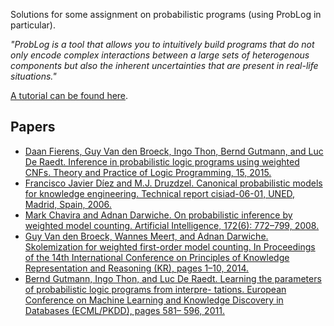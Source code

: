 Solutions for some assignment on probabilistic programs (using ProbLog in particular).

*"ProbLog is a tool that allows you to intuitively build programs that do not only encode complex interactions between a large sets of heterogenous components but also the inherent uncertainties that are present in real-life situations."*

[A tutorial can be found here](https://dtai.cs.kuleuven.be/problog/). 

## Papers

- [Daan Fierens, Guy Van den Broeck, Ingo Thon, Bernd Gutmann, and Luc De Raedt. Inference in probabilistic logic programs using weighted CNFs. Theory and Practice of Logic Programming, 15, 2015.](/papers/fierens2015.pdf)
- [Francisco Javier Díez and M.J. Druzdzel. Canonical probabilistic models for knowledge engineering. Technical report cisiad-06-01, UNED, Madrid, Spain, 2006.](/papers/diez2006.pdf)
- [Mark Chavira and Adnan Darwiche. On probabilistic inference by weighted model counting. Artificial Intelligence, 172(6): 772–799, 2008.](/papers/chavira2008.pdf)
- [Guy Van den Broeck, Wannes Meert, and Adnan Darwiche. Skolemization for weighted first-order model counting. In Proceedings of the 14th International Conference on Principles of Knowledge Representation and Reasoning (KR), pages 1–10, 2014.](/papers/vandenbroeck2014.pdf)
- [Bernd Gutmann, Ingo Thon, and Luc De Raedt. Learning the parameters of probabilistic logic programs from interpre- tations. European Conference on Machine Learning and Knowledge Discovery in Databases (ECML/PKDD), pages 581– 596, 2011.](/papers/gutmann2011.pdf)
